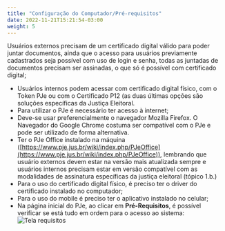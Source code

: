 ```yaml
---
title: "Configuração do Computador/Pré-requisitos"
date: 2022-11-21T15:21:54-03:00
weight: 5
---
```


Usuários externos precisam de um certificado digital válido para poder juntar documentos, ainda que o acesso para usuários previamente cadastrados seja possível com uso de login e senha, todas as juntadas de documentos precisam ser assinadas, o que só é possível com certificado digital;

+ Usuários internos podem acessar com certificado digital físico, com o Token PJe ou com o Certificado P12 (as duas últimas opções são soluções específicas da Justiça Eleitoral.
+ Para utilizar o PJe é necessário ter acesso à internet;
+ Deve-se usar preferencialmente o navegador Mozilla Firefox. O Navegador do Google Chrome costuma ser compatível com o PJe e pode ser utilizado de forma alternativa.
+ Ter o PJe Office instalado na máquina ([https://www.pje.jus.br/wiki/index.php/PJeOffice](https://www.pje.jus.br/wiki/index.php/PJeOffice)), lembrando que usuário externos devem estar na versão mais atualizada sempre e usuários internos precisam estar em versão compatível com as modalidades de assinatura específicas da justiça eleitoral (tópico 1.b.)
+ Para o uso do certificado digital físico, é preciso ter o driver do certificado instalado no computador;
+ Para o uso do mobile é preciso ter o aplicativo instalado no celular;
+ Na página inicial do PJe, ao clicar em **Pré-Requisitos**, é possível verificar se está tudo em ordem para o acesso ao sistema:
![Tela requisitos](/imagens/requisitos.jpg)

